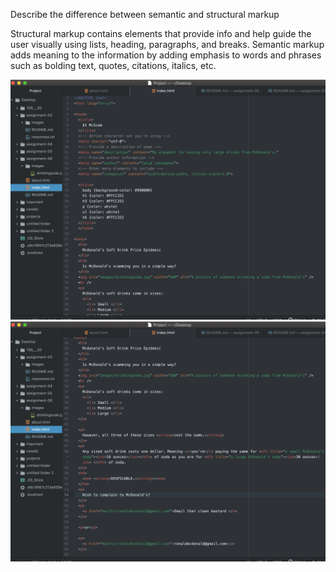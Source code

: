 Describe the difference between semantic and structural markup

Structural markup contains elements that provide info and help guide the user visually using lists, heading, paragraphs, and breaks.
Semantic markup adds meaning to the information by adding emphasis to words and phrases such as bolding text, quotes, citations, italics, etc.

![Screenshot](./images/assignment-06-screenshot-01.png)
![Screenshot](./images/assignment-06-screenshot-02.png)
